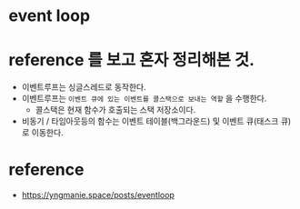 # event loop

# reference 를 보고 혼자 정리해본 것.
* 이벤트루프는 싱글스레드로 동작한다.
* 이벤트루프는 `이벤트 큐에 있는 이벤트를 콜스택으로 보내는 역할` 을 수행한다.
  * 콜스택은 현재 함수가 호출되는 스택 저장소이다. 
* 비동기 / 타임아웃등의 함수는 이벤트 테이블(백그라운드) 및 이벤트 큐(태스크 큐) 로 이동한다.

# reference
* https://yngmanie.space/posts/eventloop
